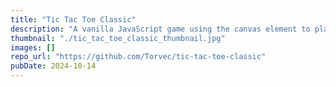 ```yaml
---
title: "Tic Tac Toe Classic"
description: "A vanilla JavaScript game using the canvas element to play the classic version of tic tac toe."
thumbnail: "./tic_tac_toe_classic_thumbnail.jpg"
images: []
repo_url: "https://github.com/Torvec/tic-tac-toe-classic"
pubDate: 2024-10-14
---
```

